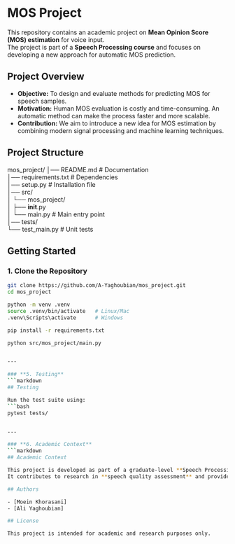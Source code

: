 # MOS Project

This repository contains an academic project on **Mean Opinion Score (MOS) estimation** for voice input.  
The project is part of a **Speech Processing course** and focuses on developing a new approach for automatic MOS prediction.

## Project Overview

- **Objective:** To design and evaluate methods for predicting MOS for speech samples.  
- **Motivation:** Human MOS evaluation is costly and time-consuming. An automatic method can make the process faster and more scalable.  
- **Contribution:** We aim to introduce a new idea for MOS estimation by combining modern signal processing and machine learning techniques.

## Project Structure

mos_project/
│── README.md               # Documentation  
│── requirements.txt        # Dependencies  
│── setup.py                # Installation file  
│── src/  
│    └── mos_project/  
│         ├── __init__.py  
│         └── main.py       # Main entry point  
│── tests/  
     └── test_main.py       # Unit tests

## Getting Started

### 1. Clone the Repository
```bash
git clone https://github.com/A-Yaghoubian/mos_project.git
cd mos_project

python -m venv .venv
source .venv/bin/activate   # Linux/Mac
.venv\Scripts\activate      # Windows

pip install -r requirements.txt

python src/mos_project/main.py


---

### **5. Testing**
```markdown
## Testing

Run the test suite using:
```bash
pytest tests/


---

### **6. Academic Context**
```markdown
## Academic Context

This project is developed as part of a graduate-level **Speech Processing course**.  
It contributes to research in **speech quality assessment** and provides a foundation for future work in MOS prediction.

## Authors

- [Moein Khorasani]
- [Ali Yaghoubian]

## License

This project is intended for academic and research purposes only.
